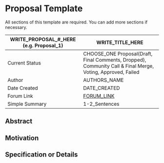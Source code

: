 # Proposal Template

All sections of this template are required. You can add more sections if necessary.

| WRITE_PROPOSAL_#_HERE (e.g. Proposal_1) | WRITE_TITLE_HERE |
| --- | ----------- |
| Current Status | CHOOSE_ONE Proposal(Draft, Final Comments, Dropped), Community Call & Final Merge, Voting, Approved, Failed|
| Author | AUTHORS_NAME |
| Date Created | DATE_CREATED |
| Forum Link | [FORUM_LINK](https://www.youtube.com/watch?v=xvFZjo5PgG0) |
| Simple Summary | 1-2_Sentences|

## Abstract

## Motivation

## Specification or Details




